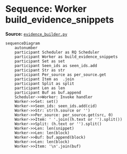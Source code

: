 # Sequence: Worker build_evidence_snippets

**Source:** [`evidence_builder.py`](../../Src/backend/worker/handlers/evidence_builder.py#L6)

```mermaid
sequenceDiagram
    autonumber
    participant Scheduler as RQ Scheduler
    participant Worker as build_evidence_snippets
    participant Set as set
    participant Seen_ids as seen_ids.add
    participant Str as str
    participant Per_source as per_source.get
    participant Item as  .join
    participant Split as split
    participant Len as len
    participant Buf as buf.append
    Scheduler->>Worker: Invoke handler
    Worker->>Set: set()
    Worker->>Seen_ids: seen_ids.add(cid)
    Worker->>Str: str(h.source or '')
    Worker->>Per_source: per_source.get(src, 0)
    Worker->>Item: ' '.join((h.text or '').split())
    Worker->>Split: (h.text or '').split()
    Worker->>Len: len(snippet)
    Worker->>Len: len(block)
    Worker->>Buf: buf.append(block)
    Worker->>Len: len(block)
    Worker->>Item: '\n'.join(buf)
```
